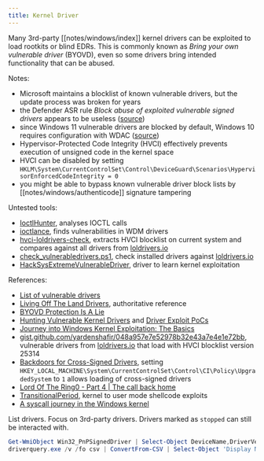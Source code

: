 ```yaml
---
title: Kernel Driver
---
```


Many 3rd-party [[notes/windows/index]] kernel drivers can be exploited to load rootkits or blind EDRs.
This is commonly known as *Bring your own vulnerable driver* (BYOVD), even so some drivers bring intended functionality that can be abused.

Notes:

- Microsoft maintains a blocklist of known vulnerable drivers, but the update process was broken for years
- the Defender ASR rule *Block abuse of exploited vulnerable signed drivers* appears to be useless ([source](http://web.archive.org/web/20221017071614/https://arstechnica.com/information-technology/2022/10/how-a-microsoft-blunder-opened-millions-of-pcs-to-potent-malware-attacks/))
- since Windows 11 vulnerable drivers are blocked by default, Windows 10 requires configuration with WDAC ([source](https://learn.microsoft.com/en-us/windows/security/threat-protection/windows-defender-application-control/microsoft-recommended-driver-block-rules))
- Hypervisor-Protected Code Integrity (HVCI) effectively prevents execution of unsigned code in the kernel space
- HVCI can be disabled by setting `HKLM\System\CurrentControlSet\Control\DeviceGuard\Scenarios\HypervisorEnforcedCodeIntegrity = 0`
- you might be able to bypass known vulnerable driver block lists by [[notes/windows/authenticode]] signature tampering

Untested tools:

- [IoctlHunter](https://github.com/z4ksec/ioctlhunter), analyses IOCTL calls
- [ioctlance](https://github.com/zeze-zeze/ioctlance), finds vulnerabilities in WDM drivers
- [hvci-loldrivers-check](https://github.com/trailofbits/HVCI-loldrivers-check), extracts HVCI blocklist on current system and compares against all drivers from [loldrivers.io](https://www.loldrivers.io/)
- [check_vulnerabledrivers.ps1](https://gist.github.com/api0cradle/d52832e36aaf86d443b3b9f58d20c01d), check installed drivers against [loldrivers.io](https://www.loldrivers.io/)
- [HackSysExtremeVulnerableDriver](https://github.com/hacksysteam/HackSysExtremeVulnerableDriver), driver to learn kernel exploitation

References:

- [List of vulnerable drivers](https://github.com/eclypsium/Screwed-Drivers/blob/master/DRIVERS.md)
- [Living Off The Land Drivers](https://www.loldrivers.io/), authoritative reference
- [BYOVD Protection Is A Lie](http://web.archive.org/web/20231212011149/https://vu.ls/blog/byovd-protection-is-a-lie/)
- [Hunting Vulnerable Kernel Drivers](http://web.archive.org/web/20231101190125/https://blogs.vmware.com/security/2023/10/hunting-vulnerable-kernel-drivers.html) and [Driver Exploit PoCs](https://github.com/TakahiroHaruyama/VDR/tree/main/PoCs/firmware)
- [Journey into Windows Kernel Exploitation: The Basics](http://web.archive.org/web/20230820105350/https://scribe.rip/@neuvik/journey-into-windows-kernel-exploitation-the-basics-fff72116ca33)
- [gist.github.com/yardenshafir/048a957e7e52978b32e43a7e4e1e72bb](https://gist.github.com/yardenshafir/048a957e7e52978b32e43a7e4e1e72bb), vulnerable drivers from [loldrivers.io](https://www.loldrivers.io/) that load with HVCI blocklist version 25314
- [Backdoors for Cross-Signed Drivers](http://web.archive.org/web/20230721015754/https://www.geoffchappell.com/notes/security/whqlsettings/index.htm), setting `HKEY_LOCAL_MACHINE\System\CurrentControlSet\Control\CI\Policy\UpgradedSystem` to `1` allows loading of cross-signed drivers
- [Lord Of The Ring0 - Part 4 | The call back home](http://web.archive.org/web/20230306201837/https://idov31.github.io/2023/02/24/lord-of-the-ring0-p4.html)
- [TransitionalPeriod](https://github.com/RobinFassinaMoschiniForks/TransitionalPeriod), kernel to user mode shellcode exploits
- [A syscall journey in the Windows kernel](http://web.archive.org/web/20221126094327/https://alice.climent-pommeret.red/posts/a-syscall-journey-in-the-windows-kernel/)

List drivers.
Focus on 3rd-party drivers.
Drivers marked as `stopped` can still be interacted with.

~~~ powershell
Get-WmiObject Win32_PnPSignedDriver | Select-Object DeviceName,DriverVersion,Manufacturer | ?{$_.Manufacturer -notlike 'Microsoft*' -and $_.Manufacturer -notlike 'Windows*' -and $_.Manufacturer -notlike '(Standard*'}
driverquery.exe /v /fo csv | ConvertFrom-CSV | Select-Object 'Display Name','Start Mode',Path
~~~
